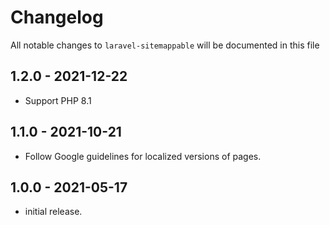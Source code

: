 # Changelog

All notable changes to `laravel-sitemappable` will be documented in this file

## 1.2.0 - 2021-12-22
- Support PHP 8.1

## 1.1.0 - 2021-10-21

- Follow Google guidelines for localized versions of pages.

## 1.0.0 - 2021-05-17

- initial release.
